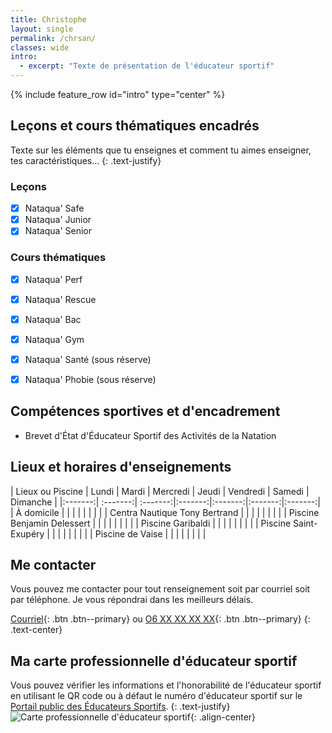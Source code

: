 ```yaml
---
title: Christophe
layout: single
permalink: /chrsan/
classes: wide
intro:
  - excerpt: "Texte de présentation de l'éducateur sportif"
---
```

{% include feature_row id="intro" type="center" %}


## Leçons et cours thématiques encadrés

Texte sur les éléments que tu enseignes et comment tu aimes enseigner, tes caractéristiques...
{: .text-justify}

### Leçons
- [x] Nataqua' Safe
- [x] Nataqua' Junior
- [x] Nataqua' Senior

### Cours thématiques
- [x] Nataqua' Perf
- [x] Nataqua' Rescue
- [x] Nataqua' Bac
- [x] Nataqua' Gym
- [x] Nataqua' Santé (sous réserve)
- [x] Nataqua' Phobie (sous réserve)


## Compétences sportives et d'encadrement
- Brevet d'État d'Éducateur Sportif des Activités de la Natation


## Lieux et horaires d'enseignements

| Lieux ou Piscine | Lundi | Mardi | Mercredi | Jeudi | Vendredi | Samedi | Dimanche |
|:-------:| :-------:| :-------:|:-------:|:-------:|:-------:|:-------:|
| À domicile |        |         |        |         |        |         |              |
| Centra Nautique Tony Bertrand |        |         |        |         |        |         |              |
| Piscine Benjamin Delessert |        |         |        |         |        |         |              |
| Piscine Garibaldi |        |         |        |         |        |         |              |
| Piscine Saint-Exupéry |        |         |        |         |        |         |              |
| Piscine de Vaise |        |         |        |         |        |         |              |

## Me contacter

Vous pouvez me contacter pour tout renseignement soit par courriel soit par téléphone. Je vous répondrai dans les meilleurs délais.

[Courriel](mailto::christophe@nataqualyon.fr){: .btn .btn--primary} ou [O6 XX XX XX XX](#){: .btn .btn--primary}
{: .text-center}




## Ma carte professionnelle d'éducateur sportif

Vous pouvez vérifier les informations et l'honorabilité de l'éducateur sportif en utilisant le QR code ou à défaut le numéro d'éducateur sportif sur le [Portail public des Éducateurs Sportifs](https://eapspublic.sports.gouv.fr/CarteProRecherche/Recherche).
{: .text-justify}
![Carte professionnelle d'éducateur sportif](){: .align-center}